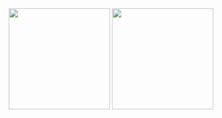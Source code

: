 <div align="center">
  <img height="200px" src="https://github-readme-stats.vercel.app/api?username=KCK16&show_icons=true&theme=transparent&hide_border=true" />
  <img height="200px" src="https://github-readme-stats.vercel.app/api/top-langs?username=KCK16&show_icons=true&theme=transparent&langs_count=3&hide_border=true&hide=liquid,html,css,scss" />
</div>
